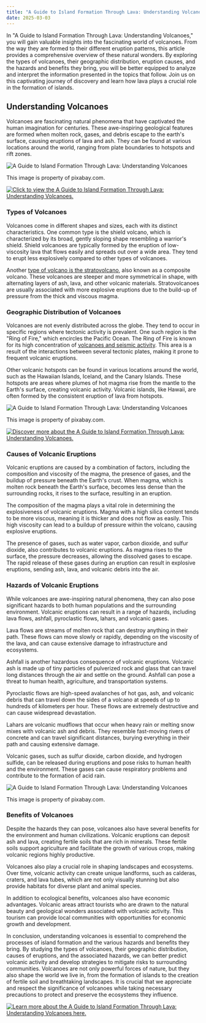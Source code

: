 ```yaml
---
title: "A Guide to Island Formation Through Lava: Understanding Volcanoes"
date: 2025-03-03
---
```


In "A Guide to Island Formation Through Lava: Understanding Volcanoes," you will gain valuable insights into the fascinating world of volcanoes. From the way they are formed to their different eruption patterns, this article provides a comprehensive overview of these natural wonders. By exploring the types of volcanoes, their geographic distribution, eruption causes, and the hazards and benefits they bring, you will be better equipped to analyze and interpret the information presented in the topics that follow. Join us on this captivating journey of discovery and learn how lava plays a crucial role in the formation of islands.

## Understanding Volcanoes

Volcanoes are fascinating natural phenomena that have captivated the human imagination for centuries. These awe-inspiring geological features are formed when molten rock, gases, and debris escape to the earth's surface, causing eruptions of lava and ash. They can be found at various locations around the world, ranging from plate boundaries to hotspots and rift zones.

![A Guide to Island Formation Through Lava: Understanding Volcanoes](images/a-guide-to-island-formation-through-lava-understanding-volcanoes-1024x682.jpg "A Guide to Island Formation Through Lava: Understanding Volcanoes")

This image is property of pixabay.com.

[![Click to view the A Guide to Island Formation Through Lava: Understanding Volcanoes.](images/visit-official-website-green-19-82.png "Click to view the A Guide to Island Formation Through Lava: Understanding Volcanoes.")](https://www.hawaiitours.com/?ref=poolboy17 "Click to view the A Guide to Island Formation Through Lava: Understanding Volcanoes.")

### Types of Volcanoes

Volcanoes come in different shapes and sizes, each with its distinct characteristics. One common type is the shield volcano, which is characterized by its broad, gently sloping shape resembling a warrior's shield. Shield volcanoes are typically formed by the eruption of low-viscosity lava that flows easily and spreads out over a wide area. They tend to erupt less explosively compared to other types of volcanoes.

Another [type of volcano is the stratovolcano](https://magmamatters.com/understanding-volcanic-formation-a-comprehensive-guide/ "Understanding Volcanic Formation: A Comprehensive Guide"), also known as a composite volcano. These volcanoes are steeper and more symmetrical in shape, with alternating layers of ash, lava, and other volcanic materials. Stratovolcanoes are usually associated with more explosive eruptions due to the build-up of pressure from the thick and viscous magma.

### Geographic Distribution of Volcanoes

Volcanoes are not evenly distributed across the globe. They tend to occur in specific regions where tectonic activity is prevalent. One such region is the "Ring of Fire," which encircles the Pacific Ocean. The Ring of Fire is known for its high concentration of [volcanoes and seismic activity](https://magmamatters.com/the-art-and-science-of-volcano-monitoring/ "The Art and Science of Volcano Monitoring"). This area is a result of the interactions between several tectonic plates, making it prone to frequent volcanic eruptions.

Other volcanic hotspots can be found in various locations around the world, such as the Hawaiian Islands, Iceland, and the Canary Islands. These hotspots are areas where plumes of hot magma rise from the mantle to the Earth's surface, creating volcanic activity. Volcanic islands, like Hawaii, are often formed by the consistent eruption of lava from hotspots.

![A Guide to Island Formation Through Lava: Understanding Volcanoes](images/a-guide-to-island-formation-through-lava-understanding-volcanoes-1-1024x682.jpg "A Guide to Island Formation Through Lava: Understanding Volcanoes")

This image is property of pixabay.com.

[![Discover more about the A Guide to Island Formation Through Lava: Understanding Volcanoes.](images/visit-official-website-purple-11-76.png "Discover more about the A Guide to Island Formation Through Lava: Understanding Volcanoes.")](https://www.hawaiitours.com/?ref=poolboy17 "Discover more about the A Guide to Island Formation Through Lava: Understanding Volcanoes.")

### Causes of Volcanic Eruptions

Volcanic eruptions are caused by a combination of factors, including the composition and viscosity of the magma, the presence of gases, and the buildup of pressure beneath the Earth's crust. When magma, which is molten rock beneath the Earth's surface, becomes less dense than the surrounding rocks, it rises to the surface, resulting in an eruption.

The composition of the magma plays a vital role in determining the explosiveness of volcanic eruptions. Magma with a high silica content tends to be more viscous, meaning it is thicker and does not flow as easily. This high viscosity can lead to a buildup of pressure within the volcano, causing explosive eruptions.

The presence of gases, such as water vapor, carbon dioxide, and sulfur dioxide, also contributes to volcanic eruptions. As magma rises to the surface, the pressure decreases, allowing the dissolved gases to escape. The rapid release of these gases during an eruption can result in explosive eruptions, sending ash, lava, and volcanic debris into the air.

### Hazards of Volcanic Eruptions

While volcanoes are awe-inspiring natural phenomena, they can also pose significant hazards to both human populations and the surrounding environment. Volcanic eruptions can result in a range of hazards, including lava flows, ashfall, pyroclastic flows, lahars, and volcanic gases.

Lava flows are streams of molten rock that can destroy anything in their path. These flows can move slowly or rapidly, depending on the viscosity of the lava, and can cause extensive damage to infrastructure and ecosystems.

Ashfall is another hazardous consequence of volcanic eruptions. Volcanic ash is made up of tiny particles of pulverized rock and glass that can travel long distances through the air and settle on the ground. Ashfall can pose a threat to human health, agriculture, and transportation systems.

Pyroclastic flows are high-speed avalanches of hot gas, ash, and volcanic debris that can travel down the sides of a volcano at speeds of up to hundreds of kilometers per hour. These flows are extremely destructive and can cause widespread devastation.

Lahars are volcanic mudflows that occur when heavy rain or melting snow mixes with volcanic ash and debris. They resemble fast-moving rivers of concrete and can travel significant distances, burying everything in their path and causing extensive damage.

Volcanic gases, such as sulfur dioxide, carbon dioxide, and hydrogen sulfide, can be released during eruptions and pose risks to human health and the environment. These gases can cause respiratory problems and contribute to the formation of acid rain.

![A Guide to Island Formation Through Lava: Understanding Volcanoes](images/a-guide-to-island-formation-through-lava-understanding-volcanoes-2-1024x683.jpg "A Guide to Island Formation Through Lava: Understanding Volcanoes")

This image is property of pixabay.com.

### Benefits of Volcanoes

Despite the hazards they can pose, volcanoes also have several benefits for the environment and human civilizations. Volcanic eruptions can deposit ash and lava, creating fertile soils that are rich in minerals. These fertile soils support agriculture and facilitate the growth of various crops, making volcanic regions highly productive.

Volcanoes also play a crucial role in shaping landscapes and ecosystems. Over time, volcanic activity can create unique landforms, such as calderas, craters, and lava tubes, which are not only visually stunning but also provide habitats for diverse plant and animal species.

In addition to ecological benefits, volcanoes also have economic advantages. Volcanic areas attract tourists who are drawn to the natural beauty and geological wonders associated with volcanic activity. This tourism can provide local communities with opportunities for economic growth and development.

In conclusion, understanding volcanoes is essential to comprehend the processes of island formation and the various hazards and benefits they bring. By studying the types of volcanoes, their geographic distribution, causes of eruptions, and the associated hazards, we can better predict volcanic activity and develop strategies to mitigate risks to surrounding communities. Volcanoes are not only powerful forces of nature, but they also shape the world we live in, from the formation of islands to the creation of fertile soil and breathtaking landscapes. It is crucial that we appreciate and respect the significance of volcanoes while taking necessary precautions to protect and preserve the ecosystems they influence.

[![Learn more about the A Guide to Island Formation Through Lava: Understanding Volcanoes here.](images/visit-official-website-blue-13.png "Learn more about the A Guide to Island Formation Through Lava: Understanding Volcanoes here.")](https://www.hawaiitours.com/?ref=poolboy17 "Learn more about the A Guide to Island Formation Through Lava: Understanding Volcanoes here.")
